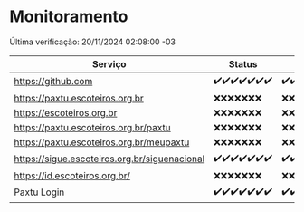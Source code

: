 # Monitoramento

Última verificação: 20/11/2024 02:08:00 -03

|Serviço|Status|Últimas 24h|
|---|---|---|
|https://github.com|<span title="2024-11-13: OK=23">✔️</span><span title="2024-11-14: OK=23">✔️</span><span title="2024-11-15: OK=23">✔️</span><span title="2024-11-16: OK=23">✔️</span><span title="2024-11-17: OK=23">✔️</span><span title="2024-11-18: OK=23">✔️</span><span title="2024-11-19: OK=4">✔️</span>|<span title="19/11/2024 02:08:00 -03 : 200">✔️</span><span title="19/11/2024 03:12:00 -03 : 200">✔️</span><span title="19/11/2024 04:08:00 -03 : 200">✔️</span><span title="19/11/2024 05:12:00 -03 : 200">✔️</span><span title="19/11/2024 06:09:00 -03 : 200">✔️</span><span title="19/11/2024 07:09:00 -03 : 200">✔️</span><span title="19/11/2024 08:07:00 -03 : 200">✔️</span><span title="19/11/2024 09:16:00 -03 : 200">✔️</span><span title="19/11/2024 10:19:00 -03 : 200">✔️</span><span title="19/11/2024 11:08:00 -03 : 200">✔️</span><span title="19/11/2024 12:09:00 -03 : 200">✔️</span><span title="19/11/2024 13:10:00 -03 : 200">✔️</span><span title="19/11/2024 14:07:00 -03 : 200">✔️</span><span title="19/11/2024 15:11:00 -03 : 200">✔️</span><span title="19/11/2024 16:06:00 -03 : 200">✔️</span><span title="19/11/2024 17:09:00 -03 : 200">✔️</span><span title="19/11/2024 18:07:00 -03 : 200">✔️</span><span title="19/11/2024 19:07:00 -03 : 200">✔️</span><span title="19/11/2024 20:08:00 -03 : 200">✔️</span><span title="19/11/2024 21:41:00 -03 : 200">✔️</span><span title="19/11/2024 23:15:00 -03 : 200">✔️</span><span title="20/11/2024 00:20:00 -03 : 200">✔️</span><span title="20/11/2024 01:11:00 -03 : 200">✔️</span><span title="20/11/2024 02:08:00 -03 : 200">✔️</span>|
|https://paxtu.escoteiros.org.br|<span title="2024-11-13: Falhas=23">❌</span><span title="2024-11-14: Falhas=23">❌</span><span title="2024-11-15: Falhas=23">❌</span><span title="2024-11-16: Falhas=23">❌</span><span title="2024-11-17: Falhas=23">❌</span><span title="2024-11-18: Falhas=23">❌</span><span title="2024-11-19: Falhas=4">❌</span>|<span title="19/11/2024 02:08:00 -03 : 403">❌</span><span title="19/11/2024 03:12:00 -03 : 403">❌</span><span title="19/11/2024 04:08:00 -03 : 403">❌</span><span title="19/11/2024 05:12:00 -03 : 403">❌</span><span title="19/11/2024 06:09:00 -03 : 403">❌</span><span title="19/11/2024 07:09:00 -03 : 403">❌</span><span title="19/11/2024 08:07:00 -03 : 403">❌</span><span title="19/11/2024 09:16:00 -03 : 403">❌</span><span title="19/11/2024 10:19:00 -03 : 403">❌</span><span title="19/11/2024 11:08:00 -03 : 403">❌</span><span title="19/11/2024 12:09:00 -03 : 403">❌</span><span title="19/11/2024 13:10:00 -03 : 403">❌</span><span title="19/11/2024 14:07:00 -03 : 403">❌</span><span title="19/11/2024 15:11:00 -03 : 403">❌</span><span title="19/11/2024 16:06:00 -03 : 403">❌</span><span title="19/11/2024 17:09:00 -03 : 403">❌</span><span title="19/11/2024 18:07:00 -03 : 403">❌</span><span title="19/11/2024 19:07:00 -03 : 403">❌</span><span title="19/11/2024 20:08:00 -03 : 403">❌</span><span title="19/11/2024 21:41:00 -03 : 403">❌</span><span title="19/11/2024 23:15:00 -03 : 403">❌</span><span title="20/11/2024 00:20:00 -03 : 403">❌</span><span title="20/11/2024 01:11:00 -03 : 403">❌</span><span title="20/11/2024 02:08:00 -03 : 403">❌</span>|
|https://escoteiros.org.br|<span title="2024-11-13: Falhas=23">❌</span><span title="2024-11-14: Falhas=23">❌</span><span title="2024-11-15: Falhas=23">❌</span><span title="2024-11-16: Falhas=23">❌</span><span title="2024-11-17: Falhas=23">❌</span><span title="2024-11-18: Falhas=23">❌</span><span title="2024-11-19: Falhas=4">❌</span>|<span title="19/11/2024 02:08:00 -03 : 403">❌</span><span title="19/11/2024 03:12:00 -03 : 403">❌</span><span title="19/11/2024 04:08:00 -03 : 403">❌</span><span title="19/11/2024 05:12:00 -03 : 403">❌</span><span title="19/11/2024 06:09:00 -03 : 403">❌</span><span title="19/11/2024 07:09:00 -03 : 403">❌</span><span title="19/11/2024 08:07:00 -03 : 403">❌</span><span title="19/11/2024 09:16:00 -03 : 403">❌</span><span title="19/11/2024 10:19:00 -03 : 403">❌</span><span title="19/11/2024 11:08:00 -03 : 403">❌</span><span title="19/11/2024 12:09:00 -03 : 403">❌</span><span title="19/11/2024 13:10:00 -03 : 403">❌</span><span title="19/11/2024 14:07:00 -03 : 403">❌</span><span title="19/11/2024 15:11:00 -03 : 403">❌</span><span title="19/11/2024 16:06:00 -03 : 403">❌</span><span title="19/11/2024 17:09:00 -03 : 403">❌</span><span title="19/11/2024 18:07:00 -03 : 403">❌</span><span title="19/11/2024 19:07:00 -03 : 403">❌</span><span title="19/11/2024 20:08:00 -03 : 403">❌</span><span title="19/11/2024 21:41:00 -03 : 403">❌</span><span title="19/11/2024 23:15:00 -03 : 403">❌</span><span title="20/11/2024 00:20:00 -03 : 403">❌</span><span title="20/11/2024 01:11:00 -03 : 403">❌</span><span title="20/11/2024 02:08:00 -03 : 403">❌</span>|
|https://paxtu.escoteiros.org.br/paxtu|<span title="2024-11-13: Falhas=23">❌</span><span title="2024-11-14: Falhas=23">❌</span><span title="2024-11-15: Falhas=23">❌</span><span title="2024-11-16: Falhas=23">❌</span><span title="2024-11-17: Falhas=23">❌</span><span title="2024-11-18: Falhas=23">❌</span><span title="2024-11-19: Falhas=4">❌</span>|<span title="19/11/2024 02:08:00 -03 : 403">❌</span><span title="19/11/2024 03:12:00 -03 : 403">❌</span><span title="19/11/2024 04:08:00 -03 : 403">❌</span><span title="19/11/2024 05:12:00 -03 : 403">❌</span><span title="19/11/2024 06:09:00 -03 : 403">❌</span><span title="19/11/2024 07:09:00 -03 : 403">❌</span><span title="19/11/2024 08:07:00 -03 : 403">❌</span><span title="19/11/2024 09:16:00 -03 : 403">❌</span><span title="19/11/2024 10:19:00 -03 : 403">❌</span><span title="19/11/2024 11:08:00 -03 : 403">❌</span><span title="19/11/2024 12:09:00 -03 : 403">❌</span><span title="19/11/2024 13:10:00 -03 : 403">❌</span><span title="19/11/2024 14:07:00 -03 : 403">❌</span><span title="19/11/2024 15:11:00 -03 : 403">❌</span><span title="19/11/2024 16:06:00 -03 : 403">❌</span><span title="19/11/2024 17:09:00 -03 : 403">❌</span><span title="19/11/2024 18:07:00 -03 : 403">❌</span><span title="19/11/2024 19:07:00 -03 : 403">❌</span><span title="19/11/2024 20:08:00 -03 : 403">❌</span><span title="19/11/2024 21:41:00 -03 : 403">❌</span><span title="19/11/2024 23:15:00 -03 : 403">❌</span><span title="20/11/2024 00:20:00 -03 : 403">❌</span><span title="20/11/2024 01:11:00 -03 : 403">❌</span><span title="20/11/2024 02:08:00 -03 : 403">❌</span>|
|https://paxtu.escoteiros.org.br/meupaxtu|<span title="2024-11-13: Falhas=23">❌</span><span title="2024-11-14: Falhas=23">❌</span><span title="2024-11-15: Falhas=23">❌</span><span title="2024-11-16: Falhas=23">❌</span><span title="2024-11-17: Falhas=23">❌</span><span title="2024-11-18: Falhas=23">❌</span><span title="2024-11-19: Falhas=4">❌</span>|<span title="19/11/2024 02:08:00 -03 : 403">❌</span><span title="19/11/2024 03:12:00 -03 : 403">❌</span><span title="19/11/2024 04:08:00 -03 : 403">❌</span><span title="19/11/2024 05:12:00 -03 : 403">❌</span><span title="19/11/2024 06:09:00 -03 : 403">❌</span><span title="19/11/2024 07:09:00 -03 : 403">❌</span><span title="19/11/2024 08:07:00 -03 : 403">❌</span><span title="19/11/2024 09:16:00 -03 : 403">❌</span><span title="19/11/2024 10:19:00 -03 : 403">❌</span><span title="19/11/2024 11:08:00 -03 : 403">❌</span><span title="19/11/2024 12:09:00 -03 : 403">❌</span><span title="19/11/2024 13:10:00 -03 : 403">❌</span><span title="19/11/2024 14:07:00 -03 : 403">❌</span><span title="19/11/2024 15:11:00 -03 : 403">❌</span><span title="19/11/2024 16:06:00 -03 : 403">❌</span><span title="19/11/2024 17:09:00 -03 : 403">❌</span><span title="19/11/2024 18:07:00 -03 : 403">❌</span><span title="19/11/2024 19:07:00 -03 : 403">❌</span><span title="19/11/2024 20:08:00 -03 : 403">❌</span><span title="19/11/2024 21:41:00 -03 : 403">❌</span><span title="19/11/2024 23:15:00 -03 : 403">❌</span><span title="20/11/2024 00:20:00 -03 : 403">❌</span><span title="20/11/2024 01:11:00 -03 : 403">❌</span><span title="20/11/2024 02:08:00 -03 : 403">❌</span>|
|https://sigue.escoteiros.org.br/siguenacional|<span title="2024-11-13: OK=23">✔️</span><span title="2024-11-14: OK=23">✔️</span><span title="2024-11-15: OK=23">✔️</span><span title="2024-11-16: OK=23">✔️</span><span title="2024-11-17: OK=23">✔️</span><span title="2024-11-18: OK=23">✔️</span><span title="2024-11-19: OK=4">✔️</span>|<span title="19/11/2024 02:08:00 -03 : 200">✔️</span><span title="19/11/2024 03:12:00 -03 : 200">✔️</span><span title="19/11/2024 04:08:00 -03 : 200">✔️</span><span title="19/11/2024 05:12:00 -03 : 200">✔️</span><span title="19/11/2024 06:09:00 -03 : 200">✔️</span><span title="19/11/2024 07:09:00 -03 : 200">✔️</span><span title="19/11/2024 08:07:00 -03 : 200">✔️</span><span title="19/11/2024 09:16:00 -03 : 200">✔️</span><span title="19/11/2024 10:19:00 -03 : 200">✔️</span><span title="19/11/2024 11:08:00 -03 : 200">✔️</span><span title="19/11/2024 12:09:00 -03 : 200">✔️</span><span title="19/11/2024 13:10:00 -03 : 200">✔️</span><span title="19/11/2024 14:07:00 -03 : 200">✔️</span><span title="19/11/2024 15:11:00 -03 : 200">✔️</span><span title="19/11/2024 16:06:00 -03 : 200">✔️</span><span title="19/11/2024 17:09:00 -03 : 200">✔️</span><span title="19/11/2024 18:07:00 -03 : 200">✔️</span><span title="19/11/2024 19:07:00 -03 : 200">✔️</span><span title="19/11/2024 20:08:00 -03 : 200">✔️</span><span title="19/11/2024 21:41:00 -03 : 200">✔️</span><span title="19/11/2024 23:15:00 -03 : 200">✔️</span><span title="20/11/2024 00:20:00 -03 : 200">✔️</span><span title="20/11/2024 01:11:00 -03 : 200">✔️</span><span title="20/11/2024 02:08:00 -03 : 200">✔️</span>|
|https://id.escoteiros.org.br/|<span title="2024-11-13: Falhas=23">❌</span><span title="2024-11-14: Falhas=23">❌</span><span title="2024-11-15: Falhas=23">❌</span><span title="2024-11-16: Falhas=23">❌</span><span title="2024-11-17: Falhas=23">❌</span><span title="2024-11-18: Falhas=23">❌</span><span title="2024-11-19: Falhas=4">❌</span>|<span title="19/11/2024 02:08:00 -03 : 403">❌</span><span title="19/11/2024 03:12:00 -03 : 403">❌</span><span title="19/11/2024 04:08:00 -03 : 403">❌</span><span title="19/11/2024 05:12:00 -03 : 403">❌</span><span title="19/11/2024 06:09:00 -03 : 403">❌</span><span title="19/11/2024 07:09:00 -03 : 403">❌</span><span title="19/11/2024 08:07:00 -03 : 403">❌</span><span title="19/11/2024 09:16:00 -03 : 403">❌</span><span title="19/11/2024 10:19:00 -03 : 403">❌</span><span title="19/11/2024 11:08:00 -03 : 403">❌</span><span title="19/11/2024 12:09:00 -03 : 403">❌</span><span title="19/11/2024 13:10:00 -03 : 403">❌</span><span title="19/11/2024 14:07:00 -03 : 403">❌</span><span title="19/11/2024 15:11:00 -03 : 403">❌</span><span title="19/11/2024 16:06:00 -03 : 403">❌</span><span title="19/11/2024 17:09:00 -03 : 403">❌</span><span title="19/11/2024 18:07:00 -03 : 403">❌</span><span title="19/11/2024 19:07:00 -03 : 403">❌</span><span title="19/11/2024 20:08:00 -03 : 403">❌</span><span title="19/11/2024 21:41:00 -03 : 403">❌</span><span title="19/11/2024 23:15:00 -03 : 403">❌</span><span title="20/11/2024 00:20:00 -03 : 403">❌</span><span title="20/11/2024 01:11:00 -03 : 403">❌</span><span title="20/11/2024 02:08:00 -03 : 403">❌</span>|
|Paxtu Login|<span title="2024-11-13: OK=23">✔️</span><span title="2024-11-14: OK=23">✔️</span><span title="2024-11-15: OK=23">✔️</span><span title="2024-11-16: OK=23">✔️</span><span title="2024-11-17: OK=23">✔️</span><span title="2024-11-18: OK=23">✔️</span><span title="2024-11-19: OK=4">✔️</span>|<span title="19/11/2024 02:08:00 -03 : 200">✔️</span><span title="19/11/2024 03:12:00 -03 : 200">✔️</span><span title="19/11/2024 04:08:00 -03 : 200">✔️</span><span title="19/11/2024 05:12:00 -03 : 200">✔️</span><span title="19/11/2024 06:09:00 -03 : 200">✔️</span><span title="19/11/2024 07:09:00 -03 : 200">✔️</span><span title="19/11/2024 08:07:00 -03 : 200">✔️</span><span title="19/11/2024 09:16:00 -03 : 200">✔️</span><span title="19/11/2024 10:19:00 -03 : 200">✔️</span><span title="19/11/2024 11:08:00 -03 : 200">✔️</span><span title="19/11/2024 12:09:00 -03 : 200">✔️</span><span title="19/11/2024 13:10:00 -03 : 200">✔️</span><span title="19/11/2024 14:07:00 -03 : 200">✔️</span><span title="19/11/2024 15:11:00 -03 : 200">✔️</span><span title="19/11/2024 16:06:00 -03 : 200">✔️</span><span title="19/11/2024 17:09:00 -03 : 200">✔️</span><span title="19/11/2024 18:07:00 -03 : 200">✔️</span><span title="19/11/2024 19:07:00 -03 : 200">✔️</span><span title="19/11/2024 20:08:00 -03 : 200">✔️</span><span title="19/11/2024 21:41:00 -03 : 200">✔️</span><span title="19/11/2024 23:15:00 -03 : 200">✔️</span><span title="20/11/2024 00:21:00 -03 : 200">✔️</span><span title="20/11/2024 01:11:00 -03 : 200">✔️</span><span title="20/11/2024 02:08:00 -03 : 200">✔️</span>|
